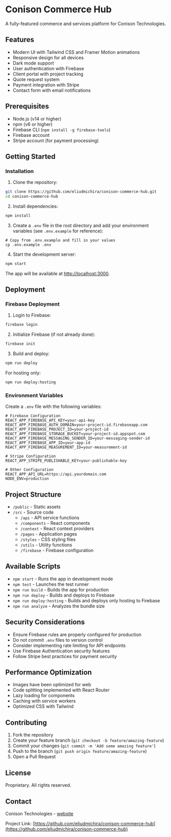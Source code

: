 # Conison Commerce Hub

A fully-featured commerce and services platform for Conison Technologies.

## Features

- Modern UI with Tailwind CSS and Framer Motion animations
- Responsive design for all devices
- Dark mode support
- User authentication with Firebase
- Client portal with project tracking
- Quote request system
- Payment integration with Stripe
- Contact form with email notifications

## Prerequisites

- Node.js (v14 or higher)
- npm (v6 or higher)
- Firebase CLI (`npm install -g firebase-tools`)
- Firebase account
- Stripe account (for payment processing)

## Getting Started

### Installation

1. Clone the repository:

```bash
git clone https://github.com/eliudmichira/conison-commerce-hub.git
cd conison-commerce-hub
```

2. Install dependencies:

```bash
npm install
```

3. Create a `.env` file in the root directory and add your environment variables (see `.env.example` for reference):

```
# Copy from .env.example and fill in your values
cp .env.example .env
```

4. Start the development server:

```bash
npm start
```

The app will be available at [http://localhost:3000](http://localhost:3000).

## Deployment

### Firebase Deployment

1. Login to Firebase:

```bash
firebase login
```

2. Initialize Firebase (if not already done):

```bash
firebase init
```

3. Build and deploy:

```bash
npm run deploy
```

For hosting only:

```bash
npm run deploy:hosting
```

### Environment Variables

Create a `.env` file with the following variables:

```
# Firebase Configuration
REACT_APP_FIREBASE_API_KEY=your-api-key
REACT_APP_FIREBASE_AUTH_DOMAIN=your-project-id.firebaseapp.com
REACT_APP_FIREBASE_PROJECT_ID=your-project-id
REACT_APP_FIREBASE_STORAGE_BUCKET=your-project-id.appspot.com
REACT_APP_FIREBASE_MESSAGING_SENDER_ID=your-messaging-sender-id
REACT_APP_FIREBASE_APP_ID=your-app-id
REACT_APP_FIREBASE_MEASUREMENT_ID=your-measurement-id

# Stripe Configuration
REACT_APP_STRIPE_PUBLISHABLE_KEY=your-publishable-key

# Other Configuration
REACT_APP_API_URL=https://api.yourdomain.com
NODE_ENV=production
```

## Project Structure

- `/public` - Static assets
- `/src` - Source code
  - `/api` - API service functions
  - `/components` - React components
  - `/context` - React context providers
  - `/pages` - Application pages
  - `/styles` - CSS styling files
  - `/utils` - Utility functions
  - `/firebase` - Firebase configuration

## Available Scripts

- `npm start` - Runs the app in development mode
- `npm test` - Launches the test runner
- `npm run build` - Builds the app for production
- `npm run deploy` - Builds and deploys to Firebase
- `npm run deploy:hosting` - Builds and deploys only hosting to Firebase
- `npm run analyze` - Analyzes the bundle size

## Security Considerations

- Ensure Firebase rules are properly configured for production
- Do not commit `.env` files to version control
- Consider implementing rate limiting for API endpoints
- Use Firebase Authentication security features
- Follow Stripe best practices for payment security

## Performance Optimization

- Images have been optimized for web
- Code splitting implemented with React Router
- Lazy loading for components
- Caching with service workers
- Optimized CSS with Tailwind

## Contributing

1. Fork the repository
2. Create your feature branch (`git checkout -b feature/amazing-feature`)
3. Commit your changes (`git commit -m 'Add some amazing feature'`)
4. Push to the branch (`git push origin feature/amazing-feature`)
5. Open a Pull Request

## License

Proprietary. All rights reserved.

## Contact

Conison Technologies - [website](https://conison.com)

Project Link: [https://github.com/eliudmichira/conison-commerce-hub](https://github.com/eliudmichira/conison-commerce-hub) 